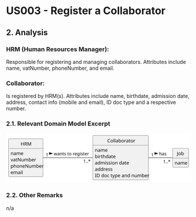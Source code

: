 # US003 - Register a Collaborator 

## 2. Analysis

### HRM (Human Resources Manager):
Responsible for registering and managing collaborators.
Attributes include name, vatNumber, phoneNumber, and email.

### Collaborator:
Is registered by HRM(s).
Attributes include name, birthdate, admission date, address, contact info (mobile and email), ID doc type and a respective number.

### 2.1. Relevant Domain Model Excerpt 

![Domain Model](svg/us003-domain-model.svg)

### 2.2. Other Remarks

n/a